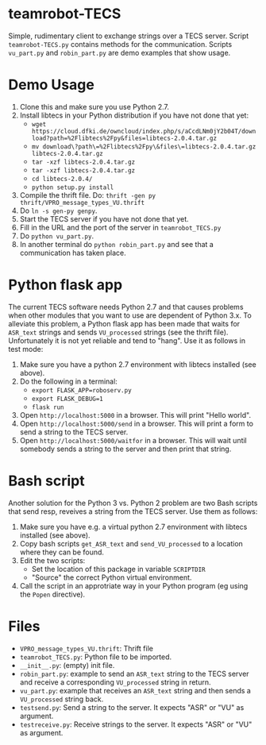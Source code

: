 # teamrobot-TECS

Simple, rudimentary client to exchange strings over a TECS server.
Script `teamrobot-TECS.py` contains methods for the
communication. Scripts `vu_part.py` and `robin_part.py` are demo examples
that show usage.

# Demo Usage

1. Clone this and make sure you use Python 2.7.
2. Install libtecs in your Python distribution if you have not done
   that yet:
    * `wget https://cloud.dfki.de/owncloud/index.php/s/aCcdLNm0jY2b04T/download?path=%2Flibtecs%2Fpy&files=libtecs-2.0.4.tar.gz`
    * `mv download\?path\=%2Flibtecs%2Fpy\&files\=libtecs-2.0.4.tar.gz libtecs-2.0.4.tar.gz`
    *  `tar -xzf libtecs-2.0.4.tar.gz` 
    * `tar -xzf libtecs-2.0.4.tar.gz`
    * `cd libtecs-2.0.4/`
    * `python setup.py install`
3. Compile the thrift file. Do: `thrift -gen py thrift/VPRO_message_types_VU.thrift`
4. Do `ln -s gen-py genpy`.
5. Start the TECS server if you have not done that yet.
6. Fill in the URL and the port of the server in `teamrobot_TECS.py`
7. Do `python vu_part.py`.
8. In another terminal do `python robin_part.py` and see that a
   communication has taken place.

# Python flask app

The current TECS software needs Python 2.7 and that causes problems
when other modules that you want to use are dependent of
Python 3.x. To alleviate this problem, a Python flask app has been
made that waits for `ASR_text` strings and sends `VU_processed`
strings (see the thrift file). Unfortunately it
is not yet reliable and tend to "hang". Use it as follows in test mode:

1. Make sure you have a python 2.7 environment with libtecs installed
   (see above).
2. Do the following in a terminal:
    * `export FLASK_APP=roboserv.py`
    * `export FLASK_DEBUG=1`
	* `flask run`
3. Open `http://localhost:5000` in a browser. This will print "Hello
   world".
4. Open `http://localhost:5000/send` in a browser. This will print a
   form to send a string to the TECS server.
5. Open `http://localhost:5000/waitfor` in a browser. This will wait
   until somebody sends a string to the server and then print that string.
   
# Bash script

Another solution for the Python 3 vs. Python 2 problem are two Bash
scripts that send resp, reveives a string from the TECS server. Use
them as follows:

1. Make sure you have e.g. a virtual python 2.7 environment with libtecs installed
   (see above).
2. Copy bash scripts `get_ASR_text` and `send_VU_processed` to a
   location where they can be found.
3. Edit the two scripts:
    * Set the location of this package in variable `SCRIPTDIR`
    * "Source" the correct Python virtual environment.
4. Call the script in an approtriate way in your Python program (eg
   using the `Popen` directive).
 


# Files

* `VPRO_message_types_VU.thrift`: Thrift file
* `teamrobot_TECS.py`: Python file to be imported.
* `__init__.py`: (empty) init file.
* `robin_part.py`: example to send an `ASR_text` string to the TECS
  server and receive a corresponding `VU_processed` string in return.
* `vu_part.py`: example that receives an `ASR_text` string and then sends a
  `VU_processed` string back.
* `testsend.py`: Send a string to the server. It expects "ASR" or "VU"
  as argument.
* `testreceive.py`: Receive strings to the server. It expects "ASR" or "VU"
  as argument.

